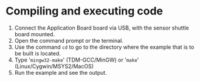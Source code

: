 # Compiling and executing code

1. Connect the Application Board board via USB, with the sensor shuttle board mounted.
2. Open the command prompt or the terminal.
3. Use the command `cd` to go to the directory where the example that is to be built is located.
4. Type '`mingw32-make`' (TDM-GCC/MinGW) or '`make`' (Linux/Cygwin/MSYS2/MacOS)
5. Run the example and see the output.

